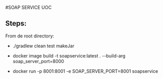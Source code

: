 #SOAP SERVICE UOC

Steps:
------

From de root directory:

 - ./gradlew clean test makeJar
 
 - docker image build -t soapservice:latest . --build-arg soap_server_port=8000
 
 - docker run -p 8001:8001 -e SOAP_SERVER_PORT=8001 soapservice
 